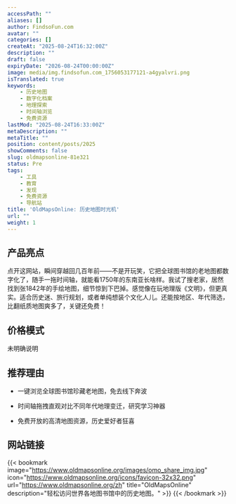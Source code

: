 ```yaml
---
accessPath: ""
aliases: []
author: FindsoFun.com
avatar: ""
categories: []
createAt: "2025-08-24T16:32:00Z"
description: ""
draft: false
expiryDate: "2026-08-24T00:00:00Z"
image: media/img.findsofun.com_1756053177121-a4gyalvri.png
isTranslated: true
keywords:
    - 历史地图
    - 数字化档案
    - 地理探索
    - 时间轴浏览
    - 免费资源
lastMod: "2025-08-24T16:33:00Z"
metaDescription: ""
metaTitle: ""
position: content/posts/2025
showComments: false
slug: oldmapsonline-81e321
status: Pre
tags:
    - 工具
    - 教育
    - 发现
    - 免费资源
    - 导航站
title: 'OldMapsOnline: 历史地图时光机'
url: ""
weight: 1
---
```

## 产品亮点
点开这网站，瞬间穿越回几百年前——不是开玩笑，它把全球图书馆的老地图都数字化了，随手一拖时间轴，就能看1750年的东南亚长啥样。我试了搜老家，居然找到张1842年的手绘地图，细节惊到下巴掉。感觉像在玩地理版《文明》，但更真实。适合历史迷、旅行规划，或者单纯想装个文化人儿。还能按地区、年代筛选，比翻纸质地图爽多了，关键还免费！

## 价格模式
<!--more-->未明确说明

## 推荐理由
- 一键浏览全球图书馆珍藏老地图，免去线下奔波

- 时间轴拖拽直观对比不同年代地理变迁，研究学习神器

- 免费开放的高清地图资源，历史爱好者狂喜

## 网站链接
{{< bookmark image="https://www.oldmapsonline.org/images/omo_share_img.jpg" icon="https://www.oldmapsonline.org/icons/favicon-32x32.png" url="https://www.oldmapsonline.org/zh" title="OldMapsOnline" description="轻松访问世界各地图书馆中的历史地图。" >}}
{{< /bookmark >}}

